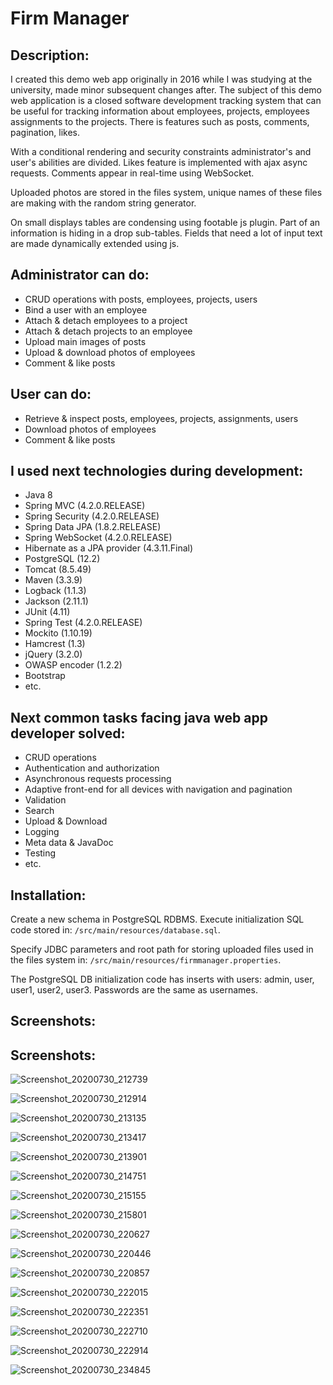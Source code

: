 # Firm Manager 
## Description:
I created this demo web app originally in 2016 while I was studying at the university, made minor subsequent changes after.
The subject of this demo web application is a closed software development tracking system 
that can be useful for tracking information about employees, projects, employees assignments to the projects. 
There is features such as posts, comments, pagination, likes.

With a conditional rendering and security constraints administrator's and user's abilities are divided. 
Likes feature is implemented with ajax async requests. Comments appear in real-time using WebSocket.

Uploaded photos are stored in the files system, unique names of these files are making with the random string generator. 

On small displays tables are condensing using footable js plugin. Part of an information is hiding in a drop sub-tables. 
Fields that need a lot of input text are made dynamically extended using js.

## Administrator can do:
- CRUD operations with posts, employees, projects, users
- Bind a user with an employee
- Attach & detach employees to a project
- Attach & detach projects to an employee
- Upload main images of posts
- Upload & download photos of employees
- Comment & like posts

## User can do:
- Retrieve & inspect posts, employees, projects, assignments, users
- Download photos of employees
- Comment & like posts

## I used next technologies during development:
- Java 8
- Spring MVC (4.2.0.RELEASE)
- Spring Security (4.2.0.RELEASE)
- Spring Data JPA (1.8.2.RELEASE)
- Spring WebSocket (4.2.0.RELEASE)
- Hibernate as a JPA provider (4.3.11.Final)
- PostgreSQL (12.2)
- Tomcat (8.5.49)
- Maven (3.3.9)
- Logback (1.1.3)
- Jackson (2.11.1)
- JUnit (4.11)
- Spring Test (4.2.0.RELEASE)
- Mockito (1.10.19)
- Hamcrest (1.3)
- jQuery (3.2.0)
- OWASP encoder (1.2.2)
- Bootstrap
- etc.
   
## Next common tasks facing java web app developer solved:
- CRUD operations
- Authentication and authorization
- Asynchronous requests processing
- Adaptive front-end for all devices with navigation and pagination
- Validation
- Search
- Upload & Download
- Logging
- Meta data & JavaDoc
- Testing
- etc.

## Installation:

Create a new schema in PostgreSQL RDBMS. Execute initialization SQL code stored in: 
`/src/main/resources/database.sql`.

Specify JDBC parameters and root path for storing uploaded files used in the files system in: 
`/src/main/resources/firmmanager.properties`.

The PostgreSQL DB initialization code has inserts with users: admin, user, user1, user2, user3. 
Passwords are the same as usernames.


## Screenshots:
## Screenshots:
![Screenshot_20200730_212739](https://user-images.githubusercontent.com/26651009/88971975-8594e100-d2bd-11ea-8dd2-3b057dadd3a3.png)

![Screenshot_20200730_212914](https://user-images.githubusercontent.com/26651009/88971991-8b8ac200-d2bd-11ea-8063-1afef26191ba.png)

![Screenshot_20200730_213135](https://user-images.githubusercontent.com/26651009/88971995-8ded1c00-d2bd-11ea-8adf-91cbc7abe8b9.png)

![Screenshot_20200730_213417](https://user-images.githubusercontent.com/26651009/88971999-8f1e4900-d2bd-11ea-83d8-36c385de5f33.png)

![Screenshot_20200730_213901](https://user-images.githubusercontent.com/26651009/88972006-90e80c80-d2bd-11ea-9908-6a54ad0e7467.png)

![Screenshot_20200730_214751](https://user-images.githubusercontent.com/26651009/88972009-947b9380-d2bd-11ea-801f-200bb7375b0f.png)

![Screenshot_20200730_215155](https://user-images.githubusercontent.com/26651009/88972020-96dded80-d2bd-11ea-9b09-ac93dedb96dd.png)

![Screenshot_20200730_215801](https://user-images.githubusercontent.com/26651009/88972022-980f1a80-d2bd-11ea-859e-9576038c7135.png)

![Screenshot_20200730_220627](https://user-images.githubusercontent.com/26651009/88972029-9cd3ce80-d2bd-11ea-9bcb-875355bceb3e.png)

![Screenshot_20200730_220446](https://user-images.githubusercontent.com/26651009/88972032-9e9d9200-d2bd-11ea-9fce-61c8a6709a69.png)

![Screenshot_20200730_220857](https://user-images.githubusercontent.com/26651009/88972037-a1988280-d2bd-11ea-9434-b57e20d80224.png)

![Screenshot_20200730_222015](https://user-images.githubusercontent.com/26651009/88972041-a2c9af80-d2bd-11ea-8794-2d227dedf46d.png)

![Screenshot_20200730_222351](https://user-images.githubusercontent.com/26651009/88972045-a4937300-d2bd-11ea-981a-40092b2a1169.png)

![Screenshot_20200730_222710](https://user-images.githubusercontent.com/26651009/88972048-a65d3680-d2bd-11ea-991d-6545b149448e.png)

![Screenshot_20200730_222914](https://user-images.githubusercontent.com/26651009/88972054-a78e6380-d2bd-11ea-866e-a1c2ca44fdce.png)

![Screenshot_20200730_234845](https://user-images.githubusercontent.com/26651009/88973065-351e8300-d2bf-11ea-8829-3ca3b3ed2a66.png)






